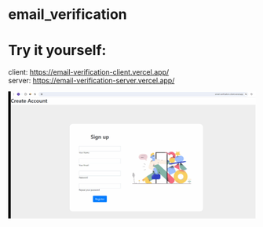 # email_verification

# Try it yourself:<br>
client: https://email-verification-client.vercel.app/ <br>
server: https://email-verification-server.vercel.app/

![Example GIF](https://github.com/ndvp39/email_verification/blob/main/ExampleGif.gif)
